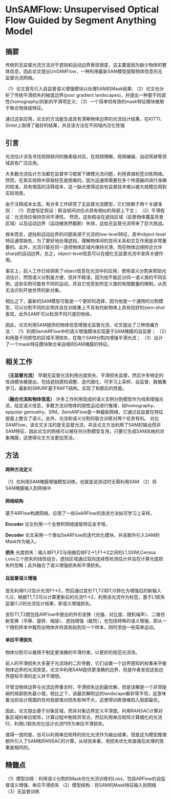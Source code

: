 # UnSAMFlow: Unsupervised Optical Flow Guided by Segment Anything Model

## 摘要
传统的无监督光流方法对于遮挡和运动边界表现很差，这主要是因为缺少物体的整体信息，因此论文提出UnSAMFlow，一种利用最新SAM模型提取物体信息的无监督光流网络。

（1）论文首先引入自监督语义增强模块以处理SAM的Mask结果;
（2）论文也分析了传统平滑损失的梯度边界(poor gradient landscapes)，并提出一种基于同调性(homography)的新的平滑项定义;
（3）一个简单但有效的mask特征模块被用于聚合物体级特征。

通过这些应用，论文的方法能生成具有清晰物体边界的光流估计结果，在KITTI、Sintel上取得了最好的结果，并且该方法在不同域内泛化性强

## 引言
光流估计涉及寻找视频帧间的像素级对应，在视频理解、视频编辑、自动驾驶等领域具有广泛应用。

大多数光流估计方法都在监督学习框架下建模光流问题，利用真值标签训练网络。然而，在真实视频中获取标签是困难的，因为这通常需要在多个传感器间进行准确的校准，具有很高的注释成本，这一缺点使得这些有监督技术难以被大规模应用到实际场景。

由于注释成本太高，有许多工作研究了无监督光流模型，它们依赖于两个关键准则：
（1）亮度恒定假设：假设帧间对应点具有相似的局部上下文；
（2）平滑假设：光流场应保持空间平滑性。
然而，这些假设在遮挡区域（前景物体覆盖背景区域）以及运动边界（运动被突然截断）失效，这给无监督光流带来了巨大挑战。

根本而言，遮挡和运动边界的问题来源于光流的low-level特征，其中object-level特征通常缺失，为了更好地处理遮挡，理解物体间的空间关系和交互作用是非常重要的。此外，光流只能在同一连续物体区域内保持光滑，而在物体边缘附近允许sharp的运动边界。总之，object-level信息可以在细化无监督光流中发挥关键作用。

事实上，前人工作已经探索了object信息在光流中的应用，使用语义分割来帮助光流估计，然而语义分割虽方便，但并不精准，因为他不能区分同一语义类的不同实例，这些实例可能有不同的运动，并且它也受到所定义类的有限数量的限制，从而无法识别开放世界的新对象。

相比之下，最新的SAM模型可能是一个更好的选择，因为他是一个通用的分割模型，可以分割不同的实例并且在训练集上不具有的新物体上具有较好的zero-shot表现，此外SAMF可以检测不同尺度的物体。

因此，论文利用SAM提供的物体信息增强无监督光流，论文提出了三种改编方法：
（1）利用SemARFlow中的语义增强模块实现基于SAM掩膜的自监督；
（2）利用基于同质性的区域平滑损失，在每个SAM分割内增强平滑光流；
（3）设计了一个mask特征模块聚合来自相同SAM掩膜的特征。

## 相关工作

**（无监督光流）** 早期无监督光流利用光度损失、平滑损失监督，然后许多特定的改进模块被提出，包括遮挡感知调整、迭代细化、可学习上采样、自监督、数据集学习，最新的SMURF基于RAFT结构，实现了和那后的性能。

**（融合光流和物体信息）** 许多工作利用现成的语义实例分割模型作为线索增强光流，给定语义信息，多数方法对物体的刚性运动进行推理，如homography、epipolar gemoetry、SfM。SemARFlow是一种最新网络，它通过自监督在特征层面上整合了语义。此外，光流和语义分割的联合训练对两个任务有利。
对比SAMFlow，该论文关注的是无监督光流，并且论文方法利用了SAM的输出而非SAM特征，因此论文的网络可以被任何分割模型复用，只要它生成SAM风格的对象掩膜，这使得论文方法更加灵活。

## 方法

#### 两种方法定义
（1）仅利用SAM掩膜增强模型训练，也就是说测试时无需利用SAM
（2）将SAM掩膜输入到网络中

#### 网络结构

基于ARFlow构建网络，应用了一些SeARFlow的改进方法如可学习上采样。

**Encoder** 论文利用一个全卷积网络提取特征金字塔。

**Decoder** 论文采用一个类似SeARFlow的迭代优化模块，并且额外引入SAM的Mask作为输入。

**损失** 光度损失：输入帧F1,F2与扭曲后帧F2->1,F1->2之间的L1,SSIM,Census Loss三个损失的线性组合，遮挡区域通过双向连续性检测估计并且在计算光度损失时忽略；此外融合了语义增强损失和平滑损失。

#### 自监督语义增强
首先利用I1,I2估计光流F1->2，然后通过变形T1,T2将I1,I2转化为增强后的新输入i1,i2，根据T1,T2可以计算更新后的光流f1->2，利用该光流作为标签，基于L1损失监督i1,i2的光流估计结果，即语义增强损失。

变形T1,T2既包括ARFlow中提出的外形变换（光强、对比度、随机噪声）、二维仿射变换（平移、旋转、缩放）、遮挡增强（裁剪），也包括特殊的语义增强，即从一个随机样本中裁剪出物体并将其粘贴到另一个样本，同时添加一些简单运动。

#### 单应平滑损失
物体分割可以被用于制定更准确的平滑约束，以更好的规范光流场。

前人的平滑损失大多基于光流场的二阶导数，它们设置一个边界感知的权重来平衡物体边界的光流突变，论文中利用SAM提供更准确的边界，但是作者发现这些边界感知平滑的定义并不理想。

尽管当物体边界与光流边界重合时，平滑损失达到最优解，但是该解是一个非常陡峭的局部损失最小值，相比之下，该最优解附近的landscape都非常平坦，这意味着当前估计周围的任何局部值对损失影响不大，这使得训练很难陷入局部最优。

因此，论文提出基于对象区域，而非对象边界定义平滑度。利用RANSAC计算对象区域的单应矩阵，计算过程中剔除异常点，然后利用单应矩阵计算细化的光流f2，利用L1损失优化估计光流f1作为单应平滑损失。

值得一提的是，也可以利用单应矩阵的优化光流作为输出结果，但是这为模型推理额外引入了SAM和RANSAC的计算，从经验来看，用损失优化和直接后处理的效果是相同的。

## 精髓点
（1）模型训练：利用语义分割的Mask优化光流训练的Loss，包括ARFlow的自监督语义增强、单应平滑损失
（2）模型结构：将SAM的Mask特征输入到网络
（3）无监督训练
